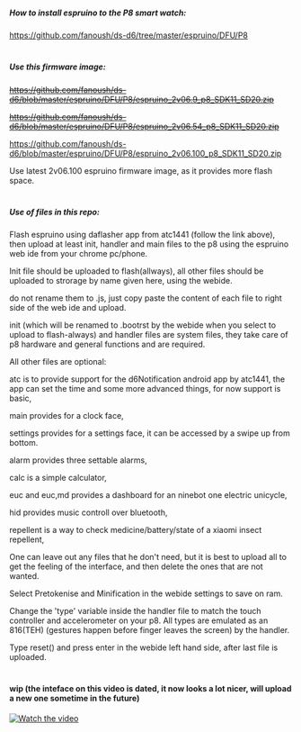 ##### How to install espruino to the P8 smart watch:

https://github.com/fanoush/ds-d6/tree/master/espruino/DFU/P8

#
##### Use this firmware image:

~~https://github.com/fanoush/ds-d6/blob/master/espruino/DFU/P8/espruino_2v06.9_p8_SDK11_SD20.zip~~

~~https://github.com/fanoush/ds-d6/blob/master/espruino/DFU/P8/espruino_2v06.54_p8_SDK11_SD20.zip~~

https://github.com/fanoush/ds-d6/blob/master/espruino/DFU/P8/espruino_2v06.100_p8_SDK11_SD20.zip

Use latest 2v06.100 espruino firmware image, as it provides more flash space.

#
##### Use of files in this repo:

Flash espruino using daflasher app from atc1441 (follow the link above), then upload at least init, handler and main files to the p8 using the espruino web ide from your chrome pc/phone. 

Init file should be uploaded to flash(allways), all other files should be uploaded to strorage by name given here, using the webide. 

do not rename them to .js, just copy paste the content of each file to right side of the web ide and upload. 


init (which will be renamed to .bootrst by the webide when you select to upload to flash-always) and handler files are system files, they take care of p8 hardware and general functions and are required. 

All other files are optional:

atc is to provide support for the d6Notification android app by atc1441, the app can set the time and some more advanced things, for now support is basic,

main provides for a clock face,

settings provides for a settings face, it can be accessed by a swipe up from bottom.

alarm provides three settable alarms,

calc is a simple calculator, 

euc and euc,md provides a dashboard for an ninebot one electric unicycle, 

hid provides music controll over bluetooth, 

repellent is a way to check medicine/battery/state of a xiaomi insect repellent,

One can leave out any files that he don't need, but it is best to upload all to get the feeling of the interface, and then delete the ones that are not wanted. 

Select Pretokenise and Minification in the webide settings to save on ram. 

Change the 'type' variable inside the handler file to match the touch controller and accelerometer on your p8. All types are emulated as an 816(TEH) (gestures happen before finger leaves the screen) by the handler. 

Type reset() and press enter in the webide left hand side, after last file is uploaded. 

#

#### wip (the inteface on this video is dated, it now looks a lot nicer, will upload a new one sometime in the future)

[![Watch the video](https://img.youtube.com/vi/4hs8I65Fz5g/maxresdefault.jpg)](https://youtu.be/4hs8I65Fz5g)
